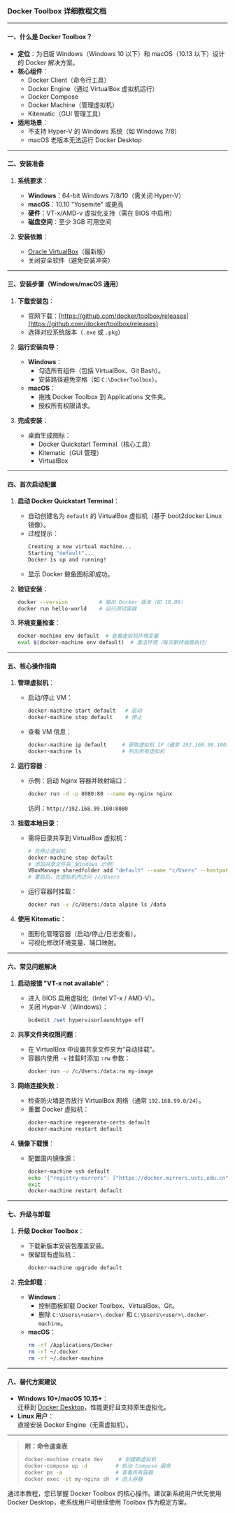 ### Docker Toolbox 详细教程文档

---

#### **一、什么是 Docker Toolbox？**
- **定位**：为旧版 Windows（Windows 10 以下）和 macOS（10.13 以下）设计的 Docker 解决方案。
- **核心组件**：
  - Docker Client（命令行工具）
  - Docker Engine（通过 VirtualBox 虚拟机运行）
  - Docker Compose
  - Docker Machine（管理虚拟机）
  - Kitematic（GUI 管理工具）
- **适用场景**：
  - 不支持 Hyper-V 的 Windows 系统（如 Windows 7/8）
  - macOS 老版本无法运行 Docker Desktop

---

#### **二、安装准备**
1. **系统要求**：
   - **Windows**：64-bit Windows 7/8/10（需关闭 Hyper-V）
   - **macOS**：10.10 "Yosemite" 或更高
   - **硬件**：VT-x/AMD-v 虚拟化支持（需在 BIOS 中启用）
   - **磁盘空间**：至少 3GB 可用空间

2. **安装依赖**：
   - [Oracle VirtualBox](https://www.virtualbox.org/)（最新版）
   - 关闭安全软件（避免安装冲突）

---

#### **三、安装步骤（Windows/macOS 通用）**
1. **下载安装包**：
   - 官网下载：[https://github.com/docker/toolbox/releases](https://github.com/docker/toolbox/releases)
   - 选择对应系统版本（`.exe` 或 `.pkg`）

2. **运行安装向导**：
   - **Windows**：
     - 勾选所有组件（包括 VirtualBox、Git Bash）。
     - 安装路径避免空格（如 `C:\DockerToolbox`）。
   - **macOS**：
     - 拖拽 Docker Toolbox 到 Applications 文件夹。
     - 授权所有权限请求。

3. **完成安装**：
   - 桌面生成图标：
     - Docker Quickstart Terminal（核心工具）
     - Kitematic（GUI 管理）
     - VirtualBox

---

#### **四、首次启动配置**
1. **启动 Docker Quickstart Terminal**：
   - 自动创建名为 `default` 的 VirtualBox 虚拟机（基于 boot2docker Linux 镜像）。
   - 过程提示：
     ```bash
     Creating a new virtual machine...
     Starting "default"...
     Docker is up and running!
     ```
   - 显示 Docker 鲸鱼图标即成功。

2. **验证安装**：
   ```bash
   docker --version          # 输出 Docker 版本（如 18.09）
   docker run hello-world    # 运行测试容器
   ```

3. **环境变量检查**：
   ```bash
   docker-machine env default  # 查看虚拟机环境变量
   eval $(docker-machine env default)  # 激活环境（每次新终端需执行）
   ```

---

#### **五、核心操作指南**
1. **管理虚拟机**：
   - 启动/停止 VM：
     ```bash
     docker-machine start default   # 启动
     docker-machine stop default    # 停止
     ```
   - 查看 VM 信息：
     ```bash
     docker-machine ip default     # 获取虚拟机 IP（通常 192.168.99.100）
     docker-machine ls             # 列出所有虚拟机
     ```

2. **运行容器**：
   - 示例：启动 Nginx 容器并映射端口：
     ```bash
     docker run -d -p 8080:80 --name my-nginx nginx
     ```
     访问：`http://192.168.99.100:8080`

3. **挂载本地目录**：
   - 需将目录共享到 VirtualBox 虚拟机：
     ```bash
     # 先停止虚拟机
     docker-machine stop default
     # 添加共享文件夹（Windows 示例）
     VBoxManage sharedfolder add "default" --name "c/Users" --hostpath "C:\Users" --automount
     # 重启后，在虚拟机内访问 /c/Users
     ```
   - 运行容器时挂载：
     ```bash
     docker run -v /c/Users:/data alpine ls /data
     ```

4. **使用 Kitematic**：
   - 图形化管理容器（启动/停止/日志查看）。
   - 可视化修改环境变量、端口映射。

---

#### **六、常见问题解决**
1. **启动报错 "VT-x not available"**：
   - 进入 BIOS 启用虚拟化（Intel VT-x / AMD-V）。
   - 关闭 Hyper-V（Windows）：  
     ```powershell
     bcdedit /set hypervisorlaunchtype off
     ```

2. **共享文件夹权限问题**：
   - 在 VirtualBox 中设置共享文件夹为“自动挂载”。
   - 容器内使用 `-v` 挂载时添加 `:rw` 参数：
     ```bash
     docker run -v /c/Users:/data:rw my-image
     ```

3. **网络连接失败**：
   - 检查防火墙是否放行 VirtualBox 网络（通常 `192.168.99.0/24`）。
   - 重置 Docker 虚拟机：
     ```bash
     docker-machine regenerate-certs default
     docker-machine restart default
     ```

4. **镜像下载慢**：
   - 配置国内镜像源：
     ```bash
     docker-machine ssh default
     echo '{"registry-mirrors": ["https://docker.mirrors.ustc.edu.cn"]}' > /etc/docker/daemon.json
     exit
     docker-machine restart default
     ```

---

#### **七、升级与卸载**
1. **升级 Docker Toolbox**：
   - 下载新版本安装包覆盖安装。
   - 保留现有虚拟机：
     ```bash
     docker-machine upgrade default
     ```

2. **完全卸载**：
   - **Windows**：
     - 控制面板卸载 Docker Toolbox、VirtualBox、Git。
     - 删除 `C:\Users\<user>\.docker` 和 `C:\Users\<user>\.docker-machine`。
   - **macOS**：
     ```bash
     rm -rf /Applications/Docker
     rm -rf ~/.docker
     rm -rf ~/.docker-machine
     ```

---

#### **八、替代方案建议**
- **Windows 10+/macOS 10.15+**：  
  迁移到 [Docker Desktop](https://www.docker.com/products/docker-desktop)，性能更好且支持原生虚拟化。
- **Linux 用户**：  
  直接安装 Docker Engine（无需虚拟机）。

---

> **附：命令速查表**
> ```bash
> docker-machine create dev     # 创建新虚拟机
> docker-compose up -d         # 启动 Compose 服务
> docker ps -a                 # 查看所有容器
> docker exec -it my-nginx sh  # 进入容器
> ```

通过本教程，您已掌握 Docker Toolbox 的核心操作。建议新系统用户优先使用 Docker Desktop，老系统用户可继续使用 Toolbox 作为稳定方案。